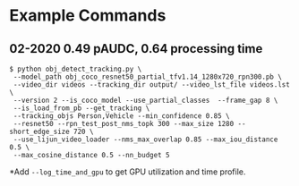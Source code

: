 # Example Commands

## 02-2020 0.49 pAUDC, 0.64 processing time
```
$ python obj_detect_tracking.py \
 --model_path obj_coco_resnet50_partial_tfv1.14_1280x720_rpn300.pb \
 --video_dir videos --tracking_dir output/ --video_lst_file videos.lst \
 --version 2 --is_coco_model --use_partial_classes  --frame_gap 8 \
 --is_load_from_pb --get_tracking \
 --tracking_objs Person,Vehicle --min_confidence 0.85 \
 --resnet50 --rpn_test_post_nms_topk 300 --max_size 1280 --short_edge_size 720 \
 --use_lijun_video_loader --nms_max_overlap 0.85 --max_iou_distance 0.5 \
 --max_cosine_distance 0.5 --nn_budget 5
```
\*Add `--log_time_and_gpu` to get GPU utilization and time profile.
